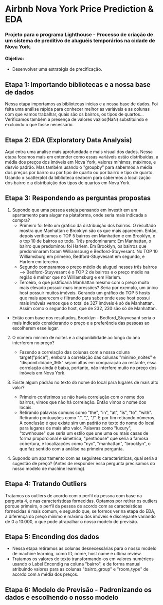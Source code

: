 # Airbnb Nova York Price Prediction & EDA
### Projeto para o programa Lighthouse - Processo de criação de um sistema de preditivo de aluguéis temporários na cidade de Nova York.

#### Objetivo:
- Desenvolver uma estratégia de precificação.

## Etapa 1: Importando bibliotecas e a nossa base de dados
Nessa etapa importamos as bibliotecas inicias e a nossa base de dados. Foi feita uma análise rápida para conhecer melhor as variáveis e as colunas com que vamos trabalhar, quais são os bairros, os tipos de quartos... Verificamos também a presença de valores vazios(NaN) substituindo e excluindo o que fosse necessário.

## Etapa 2: EDA (Exploratory Data Analysis)
Aqui entra uma análise mais aprofundada e mais visual dos dados. Nessa etapa focamos mais em entender como essas variáveis estão distribuídas, a média dos preços dos imóveis em Nova York, valores mínimos, máximos, e desvio padrão. Mas também usando o "groupby" para sabermos a média dos preços por bairro ou por tipo de quarto ou por bairro e tipo de quarto. Usando o scatterplot da biblioteca seaborn para sabermos a localização dos bairro e a distribuição dos tipos de quartos em Nova York.

## Etapa 3: Respondendo as perguntas propostas
1. Supondo que uma pessoa esteja pensando em investir em um apartamento para alugar na plataforma, onde seria mais indicada a compra?
     - Primeiro foi feito um gráfico da distribuição dos bairros. O resultado mostra que Manhattan e Brooklyn são os que mais aparecem. Então, depois verificamos o TOP 5 bairros em Manhatten e em Brooklyn, e o top 10 de bairros ao todo. Três predominaram: Em Manhattan, o bairro que predominou foi Harlem. Em Brooklyn, os bairros que predominaram foram Williamsburg e Bedford-Stuyvesant. No TOP 10 Williamsburg em primeiro, Bedford-Stuyvesant em segundo, e Harlem em terceiro.
     - Segundo comparamos o preço médio de aluguel nesses três bairros --> Bedford-Stuyvesant é o TOP 2 de bairros e o preço médio na região é melhor que no Williamsburg e em Harlem.
     - Terceiro, o que justificaria Manhattan mesmo com o preço muito mais elevado possuir mais impressões? Seria por exemplo, um único host possuir muitos imóveis. Gerando um gráfico do TOP 5 hosts que mais aparecem e filtrando para saber onde esse host possui mais imóveis vemos que o total de 327 imóveis é só de Manhattan. Assim como o segundo host, que de 232, 230 são só de Manhattan.

- Então com base nos resultados, Brooklyn - Bedford_Stuyvesant seria o mais indicado considerando o preço e a preferência das pessoas ao escolherem esse lugar.

2. O número mínimo de noites e a disponibilidade ao longo do ano interferem no preço?
     - Fazendo a correlação das colunas com a nossa coluna target("price"), embora a correlação das colunas "minimo_noites" e "disponibilidade_365" sejam altas em comparação ao restante, essa correlação ainda é baixa, portanto, não interfere muito no preço dos imóveis em Nova York.
       
3. Existe algum padrão no texto do nome do local para lugares de mais alto valor?
     - Primeiro conferimos se não havia correlação com o nome dos bairros, vimos que não há correlação. Então vimos o nome dos locais.
     - Retirando palavras comuns como "the", "in", "at", "is", "to", "with". Retirando pontuações como ".", ",", "/". E por fim retirando números. A conclusão é que existe sim um padrão no texto do nome do local para lugares de mais alto valor. Palavras como "luxury", "townhouse" que seria um estilo que une uma ou mais casas de forma proporcional e simetrica, "penthouse" que seria a famosa cobertura, e localizações como "nyc", "manhattan", "brooklyn", o que faz sentido com a análise na primeira pergunta.
      
4. Supondo um apartamento com as seguintes características, qual seria a sugestão de preço? (Antes de responder essa pergunta precisamos do nosso modelo de machine learning).

## Etapa 4: Tratando Outliers
Tratamos os outliers de acordo com o perfil da pessoa com base na pergunta 4, e nas características fornecidas. Optamos por retirar os outliers porque primeiro, o perfil da pessoa de acordo com as caracteísticas fornecidas é mais comum, e segundo que, se formos ver na etapa do EDA, a diferença do preço mínimo e máximo dos imóveis é discrepante variando de 0 a 10.000, o que pode atrapalhar o nosso modelo de previsão.

## Etapa 5: Enconding dos dados
- Nessa etapa retiramos as colunas desnecessárias para o nosso modelo de machine learning, como ID, nome, host name e ultima review. 
- Tratamos os valores de texto transformando-os em valores numéricos usando o Label Encondig na coluna "bairro", e de forma manual atribuindo valores para as colunas "bairro_group" e "room_type" de acordo com a média dos preços.

## Etapa 6: Modelo de Previsão - Padronizando os dados e escolhendo o nosso modelo

